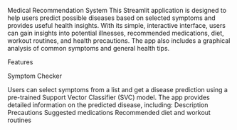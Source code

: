 Medical Recommendation System 
This Streamlit application is designed to help users predict possible diseases based on selected symptoms and provides useful health insights. With its simple, interactive interface, users can gain insights into potential illnesses, recommended medications, diet, workout routines, and health precautions. The app also includes a graphical analysis of common symptoms and general health tips.

Features

Symptom Checker

Users can select symptoms from a list and get a disease prediction using a pre-trained Support Vector Classifier (SVC) model.
The app provides detailed information on the predicted disease, including:
Description
Precautions
Suggested medications
Recommended diet and workout routines
